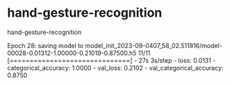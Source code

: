 # hand-gesture-recognition
hand-gesture-recognition

Epoch 28: saving model to model_init_2023-09-0407_58_02.511816/model-00028-0.01312-1.00000-0.21019-0.87500.h5
11/11 [==============================] - 27s 3s/step - loss: 0.0131 - categorical_accuracy: 1.0000 - val_loss: 0.2102 - val_categorical_accuracy: 0.8750
